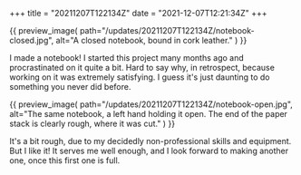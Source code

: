 +++
title = "20211207T122134Z"
date  = "2021-12-07T12:21:34Z"
+++

{{
    preview_image(
        path="/updates/20211207T122134Z/notebook-closed.jpg",
        alt="A closed notebook, bound in cork leather."
    )
}}

I made a notebook! I started this project many months ago and procrastinated on it quite a bit. Hard to say why, in retrospect, because working on it was extremely satisfying. I guess it's just daunting to do something you never did before.

{{
    preview_image(
        path="/updates/20211207T122134Z/notebook-open.jpg",
        alt="The same notebook, a left hand holding it open. The end of the paper stack is clearly rough, where it was cut."
    )
}}

It's a bit rough, due to my decidedly non-professional skills and equipment. But I like it! It serves me well enough, and I look forward to making another one, once this first one is full.

